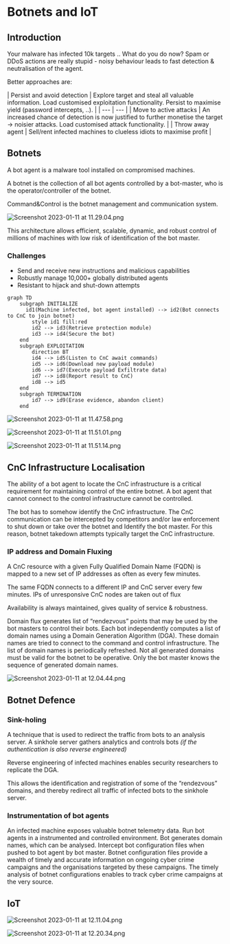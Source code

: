 # Botnets and IoT

## Introduction

Your malware has infected 10k targets .. What do you do now?
Spam or DDoS actions are really stupid - noisy behaviour leads to fast detection & neutralisation of the agent.

Better approaches are:

| Persist and avoid detection | Explore target and steal all valuable information.
Load customised exploitation functionality.
Persist to maximise yield (password intercepts, ..). |
| --- | --- |
| Move to active attacks | An increased chance of detection is now justified to further monetise the target → noisier attacks.
Load customised attack functionality. |
| Throw away agent | Sell/rent infected machines to clueless
idiots to maximise profit |

## Botnets

A bot agent is a malware tool installed on compromised machines.

A botnet is the collection of all bot agents controlled by a bot-master, who is the operator/controller of the botnet.

Command&Control is the botnet management and communication system.

![Screenshot 2023-01-11 at 11.29.04.png](Screenshot_2023-01-11_at_11.29.04.png)

This architecture allows efficient, scalable, dynamic, and robust control of millions of machines with low risk of identification of the bot master.

### Challenges

- Send and receive new instructions and malicious capabilities
- Robustly manage 10,000+ globally distributed agents
- Resistant to hijack and shut-down attempts

```mermaid
graph TD
	subgraph INITIALIZE
	  id1(Machine infected, bot agent installed) --> id2(Bot connects to CnC to join botnet)
		style id1 fill:red
		id2 --> id3(Retrieve protection module)
		id3 --> id4(Secure the bot)
	end
	subgraph EXPLOITATION
		direction BT
		id4 --> id5(Listen to CnC await commands)
		id5 --> id6(Download new payload module)
		id6 --> id7(Execute payload Exfiltrate data)
		id7 --> id8(Report result to CnC)
		id8 --> id5
	end
	subgraph TERMINATION
		id7 --> id9(Erase evidence, abandon client)
	end
```

![Screenshot 2023-01-11 at 11.47.58.png](Screenshot_2023-01-11_at_11.47.58.png)

![Screenshot 2023-01-11 at 11.51.01.png](Screenshot_2023-01-11_at_11.51.01.png)

![Screenshot 2023-01-11 at 11.51.14.png](Screenshot_2023-01-11_at_11.51.14.png)

## CnC Infrastructure Localisation

The ability of a bot agent to locate the CnC infrastructure is a critical requirement for maintaining control of the entire botnet. A bot agent that cannot connect to the control infrastructure cannot be controlled. 

The bot has to somehow identify the CnC infrastructure. The CnC communication can be intercepted by competitors and/or law enforcement to shut down or take over the botnet and Identify the bot master.
For this reason, botnet takedown attempts typically target the CnC infrastructure.

### IP address and Domain Fluxing

A CnC resource with a given Fully Qualified Domain Name (FQDN) is mapped to a new set of IP addresses as often as every few minutes.

The same FQDN connects to a different IP and CnC server every few minutes. IPs of unresponsive CnC nodes are taken out of flux

Availability is always maintained, gives quality of service & robustness.

Domain flux generates list of “rendezvous” points that may be used by the bot masters to control their bots.
Each bot independently computes a list of domain names using a Domain Generation Algorithm (DGA). These domain names are tried to connect to the command and control infrastructure.
The list of domain names is periodically refreshed. Not all generated domains must be valid for the botnet to be operative. Only the bot master knows the sequence of generated domain names.

![Screenshot 2023-01-11 at 12.04.44.png](Screenshot_2023-01-11_at_12.04.44.png)

## Botnet Defence

### Sink-holing

A technique that is used to redirect the traffic from bots to an analysis server.
A sinkhole server gathers analytics and controls bots *(if the authentication is also reverse engineered)*

Reverse engineering of infected machines enables security researchers to replicate the DGA.

This allows the identification and registration of some of the “rendezvous” domains, and thereby
redirect all traffic of infected bots to the sinkhole server.

### ****Instrumentation of bot agents****

An infected machine exposes valuable botnet telemetry data.
Run bot agents in a instrumented and controlled environment. Bot generates domain names, which can be analysed.
Intercept bot configuration files when pushed to bot agent by bot master. 
Botnet configuration files provide a wealth of timely and accurate information on ongoing cyber crime campaigns and the organisations targeted by these campaigns.
The timely analysis of botnet configurations enables to track cyber crime campaigns at the
very source.

## IoT

![Screenshot 2023-01-11 at 12.11.04.png](Screenshot_2023-01-11_at_12.11.04.png)

![Screenshot 2023-01-11 at 12.20.34.png](Screenshot_2023-01-11_at_12.20.34.png)